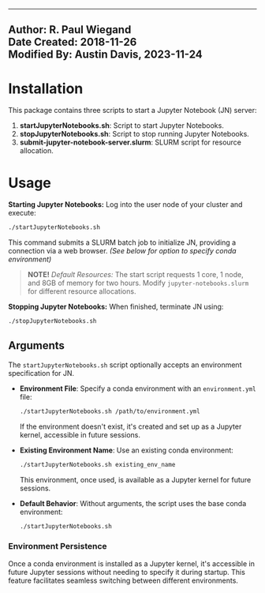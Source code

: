--------------------------------------------------------------------------------------
**Author:**        R. Paul Wiegand  
**Date Created:**  2018-11-26  
**Modified By:**   Austin Davis, 2023-11-24  
--------------------------------------------------------------------------------------

# Installation
This package contains three scripts to start a Jupyter Notebook (JN) server:
1. **startJupyterNotebooks.sh**: Script to start Jupyter Notebooks.
1. **stopJupyterNotebooks.sh**: Script to stop running Jupyter Notebooks.
1. **submit-jupyter-notebook-server.slurm**: SLURM script for resource allocation.

# Usage

**Starting Jupyter Notebooks:**
Log into the user node of your cluster and execute:
```sh
./startJupyterNotebooks.sh
```
This command submits a SLURM batch job to initialize JN, providing a connection via a web browser. *(See below for option to specify conda environment)*

> **NOTE!** *Default Resources:* The start script requests 1 core, 1 node, and 8GB of memory for two hours. Modify `jupyter-notebooks.slurm` for different resource allocations.

**Stopping Jupyter Notebooks:**
When finished, terminate JN using:
```sh
./stopJupyterNotebooks.sh
```


## Arguments

The `startJupyterNotebooks.sh` script optionally accepts an environment specification for JN.

- **Environment File**: Specify a conda environment with an `environment.yml` file:
  ```sh
  ./startJupyterNotebooks.sh /path/to/environment.yml
  ```
  If the environment doesn't exist, it's created and set up as a Jupyter kernel, accessible in future sessions.

- **Existing Environment Name**: Use an existing conda environment:
  ```sh
  ./startJupyterNotebooks.sh existing_env_name
  ```
  This environment, once used, is available as a Jupyter kernel for future sessions.

- **Default Behavior**: Without arguments, the script uses the base conda environment:
  ```sh
  ./startJupyterNotebooks.sh
  ```

### Environment Persistence

Once a conda environment is installed as a Jupyter kernel, it's accessible in future Jupyter sessions without needing to specify it during startup. This feature facilitates seamless switching between different environments.
